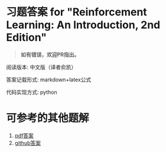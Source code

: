 # 习题答案 for "Reinforcement Learning: An Introduction, 2nd Edition"
> **如有错误，欢迎PR指出。**


阅读版本: 中文版（译者俞凯）

答案记载形式: markdown+latex公式

代码实现方式: python

# 可参考的其他题解
1. [pdf答案](https://enjeeneer.io/sutton_and_barto/rl_exercises.pdf)
2. [github答案](https://github.com/LyWangPX/Reinforcement-Learning-2nd-Edition-by-Sutton-Exercise-Solutions)

